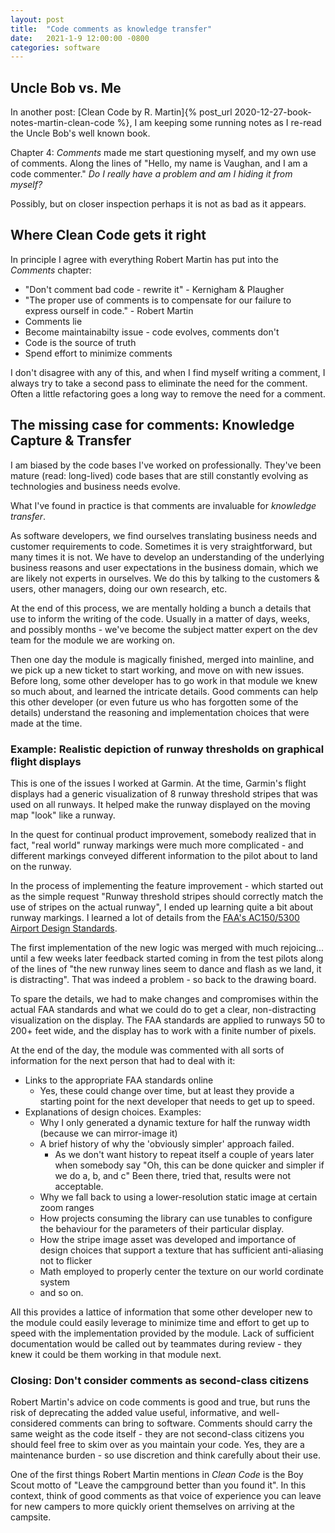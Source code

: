 ```yaml
---
layout: post
title:  "Code comments as knowledge transfer"
date:   2021-1-9 12:00:00 -0800
categories: software
---
```

## Uncle Bob vs. Me

In another post: [Clean Code by R. Martin]{% post_url 2020-12-27-book-notes-martin-clean-code %}, I am keeping 
some running notes as I re-read the Uncle Bob's well known book.

Chapter 4: _Comments_ made me start questioning myself, and my own use of comments. Along the lines of "Hello,
my name is Vaughan, and I am a code commenter." _Do I really have a problem and am I hiding it from myself?_

Possibly, but on closer inspection perhaps it is not as bad as it appears.

## Where Clean Code gets it right

In principle I agree with everything Robert Martin has put into the _Comments_ chapter:

* "Don't comment bad code - rewrite it" - Kernigham & Plaugher
* "The proper use of comments is to compensate for our failure to express ourself in code." - Robert Martin
* Comments lie
* Become maintainabilty issue - code evolves, comments don't 
* Code is the source of truth
* Spend effort to minimize comments

I don't disagree with any of this, and when I find myself writing a comment, I always try to take a second
pass to eliminate the need for the comment. Often a little refactoring goes a long way to remove the need
for a comment.

## The missing case for comments: Knowledge Capture & Transfer

I am biased by the code bases I've worked on professionally. They've been mature (read: long-lived) code
bases that are still constantly evolving as technologies and business needs evolve.

What I've found in practice is that comments are invaluable for *knowledge transfer*.

As software developers, we find ourselves translating business needs and customer requirements to code.
Sometimes it is very straightforward, but many times it is not. We have to develop an understanding of
the underlying business reasons and user expectations in the business domain, which we are likely not
experts in ourselves. We do this by talking to the customers & users, other managers, doing our own
research, etc. 

At the end of this process, we are mentally holding a bunch a details that use to inform the writing of
the code. Usually in a matter of days, weeks, and possibly months - we've become the subject matter 
expert on the dev team for the module we are working on.

Then one day the module is magically finished, merged into mainline, and we pick up a new ticket to
start working, and move on with new issues.  Before long, some other developer has to go work in that 
module we knew so much about, and learned the intricate details. Good comments can help this other
developer (or even future us who has forgotten some of the details) understand the reasoning and 
implementation choices that were made at the time.

### Example: Realistic depiction of runway thresholds on graphical flight displays

This is one of the issues I worked at Garmin. At the time, Garmin's flight displays had a generic
visualization of 8 runway threshold stripes that was used on all runways. It helped make the 
runway displayed on the moving map "look" like a runway.

In the quest for continual product improvement, somebody realized that in fact, "real world" 
runway markings were much more complicated - and different markings conveyed different 
information to the pilot about to land on the runway.

In the process of implementing the feature improvement - which started out as the simple request
"Runway threshold stripes should correctly match the use of stripes on the actual runway", I ended
up learning quite a bit about runway markings. I learned a lot of details from the 
[FAA's AC150/5300 Airport Design Standards](https://www.faa.gov/airports/resources/advisory_circulars/index.cfm/go/document.current/documentNumber/150_5300-13).

The first implementation of the new logic was merged with much rejoicing... until a few weeks later
feedback started coming in from the test pilots along of the lines of "the new runway lines seem to dance
and flash as we land, it is distracting". That was indeed a problem - so back to the drawing board.

To spare the details, we had to make changes and compromises within the actual FAA standards and 
what we could do to get a clear, non-distracting visualization on the display. The FAA standards are
applied to runways 50 to 200+ feet wide, and the display has to work with a finite number of pixels.

At the end of the day, the module was commented with all sorts of information for the next person that
had to deal with it:
* Links to the appropriate FAA standards online
  * Yes, these could change over time, but at least they provide a starting point for the next developer that needs to get up to speed.
* Explanations of design choices. Examples:
  * Why I only generated a dynamic texture for half the runway width (because we can mirror-image it)
  * A brief history of why the 'obviously simpler' approach failed.
    * As we don't want history to repeat itself a couple of years later when somebody say "Oh, this can be done quicker and simpler if we do a, b, and c"  Been there, tried that, results were not acceptable.
  * Why we fall back to using a lower-resolution static image at certain zoom ranges
  * How projects consuming the library can use tunables to configure the behaviour for the parameters of their particular display.
  * How the stripe image asset was developed and importance of design choices that support a texture that has sufficient anti-aliasing not to flicker
  * Math employed to properly center the texture on our world cordinate system
  * and so on.

All this provides a lattice of information that some other developer new to the module
could easily leverage to minimize time and effort to get up to speed with the implementation provided by
the module. Lack of sufficient documentation would be called out by teammates during review - they knew
it could be them working in that module next.

### Closing: Don't consider comments as second-class citizens

Robert Martin's advice on code comments is good and true, but runs the risk of deprecating the added value
useful, informative, and well-considered comments can bring to software. Comments should carry the same weight
as the code itself - they are not second-class citizens you should feel free to skim over as you maintain your
code.  Yes, they are a maintenance burden - so use discretion and think carefully about their use.

One of the first things Robert Martin mentions in _Clean Code_ is the Boy Scout motto of "Leave the campground
better than you found it". In this context, think of good comments as that voice of experience you can 
leave for new campers to more quickly orient themselves on arriving at the campsite.

